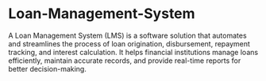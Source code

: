 # Loan-Management-System
A Loan Management System (LMS) is a software solution that automates and streamlines the process of loan origination, disbursement, repayment tracking, and interest calculation. It helps financial institutions manage loans efficiently, maintain accurate records, and provide real-time reports for better decision-making.
